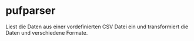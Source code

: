 # pufparser
Liest die Daten aus einer vordefinierten CSV Datei ein und transformiert die Daten und verschiedene Formate.
